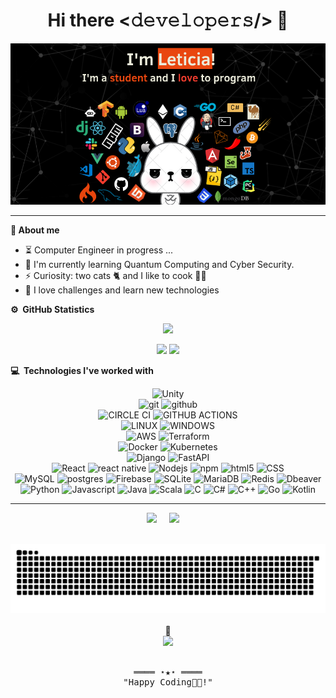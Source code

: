 <div align="center">
  <h1> Hi there <𝚍𝚎𝚟𝚎𝚕𝚘𝚙𝚎𝚛𝚜/> 👋 </h1>
</div>

<p align="center">
  <img src="Assets/backgroundProfile.png" justify-content="center" width="750px">
</p>

---

<b> 🤔 About me</b>
<br/>

- ⏳️ Computer Engineer in progress ...
- 🌱 I'm currently learning Quantum Computing and Cyber Security.
- ⚡ Curiosity: two cats 🐈️ and I like to cook 👩‍🍳️
- 💌️ I love challenges and learn new technologies

<b>:gear: &nbsp;GitHub Statistics</b>
  <br/>
  <p align="center">
    <img height="137px" src="https://github-readme-streak-stats.herokuapp.com/?user=leticiacb1&hide_border=true&theme=dark" />
  </p>
    <p align="center">
      <img height="137px" src="https://github-readme-stats.vercel.app/api?username=leticiacb1&hide_title=true&hide_border=true&show_icons=true&include_all_commits=true&count_private=true&line_height=21&theme=dark" /> <img height="137px" src="https://github-readme-stats.vercel.app/api/top-langs/?username=leticiacb1&hide=jupyter%20notebook,html,css&hide_title=true&hide_border=true&layout=compact&langs_count=8&theme=dark" />
</p>

<b>:computer: &nbsp;Technologies I've worked with</b>
<br/>

<div align="center" >
 <img alt="Unity" src="https://img.shields.io/badge/Unity-100000?style=for-the-badge&logo=unity&logoColor=white" />
</div>

<div align="center" >
  <img alt="git" src="https://img.shields.io/badge/-Git-F05032?style=for-the-badge&logo=git&logoColor=white" />
  <img alt="github" src="https://img.shields.io/badge/GITHUB-%23121011.svg?&style=for-the-badge&logo=github&logoColor=white" />
</div>

<div align="center" >
  <img alt="CIRCLE CI" src="https://img.shields.io/badge/circleci-343434?style=for-the-badge&logo=circleci&logoColor=white" />
  <img alt="GITHUB ACTIONS" src="https://img.shields.io/badge/Github%20Actions-282a2e?style=for-the-badge&logo=githubactions&logoColor=367cfe" />
</div>

<div align="center" >
 <img alt="LINUX" src="https://img.shields.io/badge/LINUX-FCC624?style=for-the-badge&logo=linux&logoColor=black" />
 <img alt="WINDOWS" src="https://img.shields.io/badge/Windows-0078D6?style=for-the-badge&logo=windows&logoColor=white" />
</div>

<div align="center" >
  <img alt="AWS" src="https://img.shields.io/badge/Amazon_AWS-FF9900?style=for-the-badge&logo=amazonaws&logoColor=white" />
  <img alt="Terraform" src="https://img.shields.io/badge/Terraform-7B42BC?style=for-the-badge&logo=terraform&logoColor=white" />
</div>

<div align="center" >
  <img alt="Docker" src="https://img.shields.io/badge/-Docker-46a2f1?style=for-the-badge&logo=docker&logoColor=white" />
  <img alt="Kubernetes" src="https://img.shields.io/badge/kubernetes-326ce5.svg?&style=for-the-badge&logo=kubernetes&logoColor=white" />
</div>

<div align="center" >
  <img alt="Django" src="https://img.shields.io/badge/django%20rest-ff1709?style=for-the-badge&logo=django&logoColor=white" />
  <img alt="FastAPI" src="https://img.shields.io/badge/fastapi-109989?style=for-the-badge&logo=FASTAPI&logoColor=white" />
</div>

<div align="center" >
  <img alt="React" src="https://img.shields.io/badge/-React-45b8d8?style=for-the-badge&logo=react&logoColor=white" />
  <img alt="react native" src="https://img.shields.io/badge/react_native%20-%2320232a.svg?&style=for-the-badge&logo=react&logoColor=%2361DAFB" />
  <img alt="Nodejs" src="https://img.shields.io/badge/-Nodejs-43853d?style=for-the-badge&logo=Node.js&logoColor=white" />
  <img alt="npm" src="https://img.shields.io/badge/-NPM-CB3837?style=for-the-badge&logo=npm&logoColor=white" />
  <img alt="html5" src="https://img.shields.io/badge/-HTML5-E34F26?style=for-the-badge&logo=html5&logoColor=white" />
  <img alt="CSS" src="https://img.shields.io/badge/CSS3-%231572B6.svg?&style=for-the-badge&logo=css3&logoColor=white" />
</div>

<div align="center" >
  <img alt="MySQL" src="https://img.shields.io/badge/MySQL-005C84?style=for-the-badge&logo=mysql&logoColor=white" />
  <img alt="postgres" src="https://img.shields.io/badge/POSTGRES-%23316192.svg?&style=for-the-badge&logo=postgresql&logoColor=white" />
  <img alt="Firebase" src="https://img.shields.io/badge/FIREBASE-FFCA28.svg?&style=for-the-badge&logo=firebase&logoColor=black" />
  <img alt="SQLite" src="https://img.shields.io/badge/SQLITE-003B57.svg?&style=for-the-badge&logo=sqlite&logoColor=white" />
  <img alt="MariaDB" src="https://img.shields.io/badge/MariaDB-003545?style=for-the-badge&logo=mariadb&logoColor=white" />
  <img alt="Redis" src="https://img.shields.io/badge/redis-%23DD0031.svg?&style=for-the-badge&logo=redis&logoColor=white" />
  <img alt="Dbeaver" src="https://img.shields.io/badge/dbeaver-382923?style=for-the-badge&logo=dbeaver&logoColor=white" />
</div>

<div align="center" >
  <img alt="Python" src="https://img.shields.io/badge/PYTHON-3776AB.svg?&style=for-the-badge&logo=python&logoColor=white" />
  <img alt="Javascript" src="https://img.shields.io/badge/JAVASCRIPT-323330.svg?&style=for-the-badge&logo=javascript&logoColor=%23F7DF1E" />
  <img alt="Java" src="https://img.shields.io/badge/java-%23ED8B00.svg?style=for-the-badge&logo=openjdk&logoColor=white" />
  <img alt="Scala" src="https://img.shields.io/badge/Scala-DC322F?style=for-the-badge&logo=scala&logoColor=white" />
  <img alt="C" src="https://img.shields.io/badge/C-00599C?style=for-the-badge&logo=c&logoColor=white" />
  <img alt="C#" src="https://img.shields.io/badge/C%23-239120?style=for-the-badge&logo=c-sharp&logoColor=white" />
  <img alt="C++" src="https://img.shields.io/badge/C%2B%2B-00599C?style=for-the-badge&logo=c%2B%2B&logoColor=white" />
  <img alt="Go" src="https://img.shields.io/badge/Go-00ADD8?style=for-the-badge&logo=go&logoColor=white" />
  <img alt="Kotlin" src="https://img.shields.io/badge/Kotlin-0095D5?&style=for-the-badge&logo=kotlin&logoColor=white" />
</div>

---

<p align="center"> 
  <a href="mailto:leticiacoelho110@gmail.com?subject=Olá%20Leticia"><img src="https://img.shields.io/badge/gmail-%23D14836.svg?&style=for-the-badge&logo=gmail&logoColor=white" /></a>&nbsp;&nbsp;&nbsp;&nbsp;
  <a href="https://www.linkedin.com/in/leticia-co%C3%AAlho-844056212/"><img src="https://img.shields.io/badge/linkedin-%230077B5.svg?&style=for-the-badge&logo=linkedin&logoColor=white" /></a>&nbsp;&nbsp;&nbsp;&nbsp;
</p>

<br/>

<div align="center" background="None">
<img alt="contribuitions" src="https://github.com/arthus05/arthus05/blob/output/github-contribution-grid-snake.svg" />
</div>

<br/>

<div align="center">
  👀️ 
  <br/>
  <img src="https://komarev.com/ghpvc/?username=leticiacb1&style=for-the-badge">
</div>
            
<!-- Footer -->
<br>

<samp>
    <p align="center">
        ════ ⋆★⋆ ════
        <br>
        "Happy Coding👨‍💻!"
    </p>
</samp>

